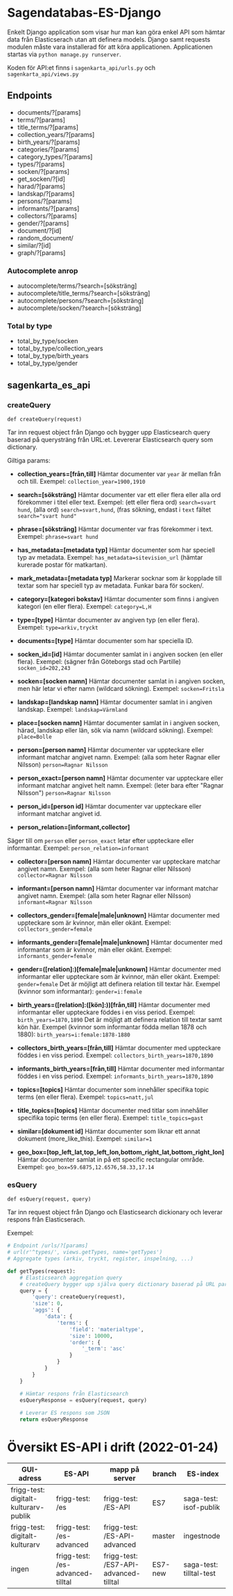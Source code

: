 # Sagendatabas-ES-Django

Enkelt Django application som visar hur man kan göra enkel API som hämtar data från Elasticserach utan att definera models.
Django samt requests modulen måste vara installerad för att köra applicationen.
Applicationen startas via `python manage.py runserver`.

Koden för API:et finns i `sagenkarta_api/urls.py` och `sagenkarta_api/views.py`

## Endpoints

* documents/?[params]
* terms/?[params]
* title_terms/?[params]
* collection_years/?[params]
* birth_years/?[params]
* categories/?[params]
* category_types/?[params]
* types/?[params]
* socken/?[params]
* get_socken/?[id]
* harad/?[params]
* landskap/?[params]
* persons/?[params]
* informants/?[params]
* collectors/?[params]
* gender/?[params]
* document/?[id]
* random_document/
* similar/?[id]
* graph/?[params]

### Autocomplete anrop
* autocomplete/terms/?search=[söksträng]
* autocomplete/title_terms/?search=[söksträng]
* autocomplete/persons/?search=[söksträng]
* autocomplete/socken/?search=[söksträng]

### Total by type

* total_by_type/socken
* total_by_type/collection_years
* total_by_type/birth_years
* total_by_type/gender

## sagenkarta_es_api

### createQuery
`def createQuery(request)`

Tar inn request object från Django och bygger upp Elasticsearch query baserad på querysträng från URL:et. Levererar Elasticsearch query som dictionary.

Giltiga params:
- **collection_years=[från,till]**
Hämtar documenter var `year` är mellan från och till. Exempel: `collection_year=1900,1910`

- **search=[söksträng]**
Hämtar documenter var ett eller flera eller alla ord förekommer i titel eller text. Exempel: (ett eller flera ord) `search=svart hund`, (alla ord) `search=svart,hund`, (fras sökning, endast i `text` fältet `search="svart hund"`

- **phrase=[söksträng]**
Hämtar documenter var fras förekommer i text. Exempel: `phrase=svart hund`

- **has_metadata=[metadata typ]**
Hämtar documenter som har speciell typ av metadata. Exempel: `has_metadata=sitevision_url` (hämtar kurerade postar för matkartan).

- **mark_metadata=[metadata typ]**
Markerar socknar som är kopplade till textar som har speciell typ av metadata. Funkar bara för socken/.

- **category=[kategori bokstav]**
Hämtar documenter som finns i angiven kategori (en eller flera). Exempel: `category=L,H`

- **type=[type]**
Hämtar documenter av angiven typ (en eller flera). Exempel: `type=arkiv,tryckt`

- **documents=[type]**
Hämtar documenter som har speciella ID.

- **socken_id=[id]**
Hämtar documenter samlat in i angiven socken (en eller flera). Exempel: (sägner från Göteborgs stad och Partille) `socken_id=202,243`

- **socken=[socken namn]**
Hämtar documenter samlat in i angiven socken, men här letar vi efter namn (wildcard sökning). Exempel: `socken=Fritsla`

- **landskap=[landskap namn]**
Hämtar documenter samlat in i angiven landskap. Exempel: `landskap=Värmland`

- **place=[socken namn]**
Hämtar documenter samlat in i angiven socken, härad, landskap eller län, sök via namn (wildcard sökning). Exempel: `place=Bolle`

- **person=[person namn]**
Hämtar documenter var uppteckare eller informant matchar angivet namn. Exempel: (alla som heter Ragnar eller Nilsson) `person=Ragnar Nilsson`

- **person_exact=[person namn]**
Hämtar documenter var uppteckare eller informant matchar angivet helt namn. Exempel: (leter bara efter "Ragnar Nilsson") `person=Ragnar Nilsson`

- **person_id=[person id]**
Hämtar documenter var uppteckare eller informant matchar angivet id.
- **person_relation=[informant,collector]**

Säger till om `person` eller `person_exact` letar efter uppteckare eller informantar. Exempel: `person_relation=informant`

- **collector=[person namn]**
Hämtar documenter var uppteckare matchar angivet namn. Exempel: (alla som heter Ragnar eller Nilsson) `collector=Ragnar Nilsson`

- **informant=[person namn]**
Hämtar documenter var informant matchar angivet namn. Exempel: (alla som heter Ragnar eller Nilsson) `informant=Ragnar Nilsson`

- **collectors_gender=[female|male|unknown]**
Hämtar documenter med uppteckare som är kvinnor, män eller okänt. Exempel: `collectors_gender=female`

- **informants_gender=[female|male|unknown]**
Hämtar documenter med informantar som är kvinnor, män eller okänt. Exempel: `informants_gender=female`

- **gender=([relation]:)[female|male|unknown]**
Hämtar documenter med informantar eller uppteckare som är kvinnor, män eller okänt. Exempel: `gender=female`
Det är möjligt att definera relation till textar här. Exempel (kvinnor som informantar): `gender=i:female`

- **birth_years=([relation]:([kön]:))[från,till]**
Hämtar documenter med informantar eller uppteckare föddes i en viss period. Exempel: `birth_years=1870,1890`
Det är möjligt att definera relation till textar samt kön här. Exempel (kvinnor som informantar födda mellan 1878 och 1880): `birth_years=i:female:1878-1880`

- **collectors_birth_years=[från,till]**
Hämtar documenter med uppteckare föddes i en viss period. Exempel: `collectors_birth_years=1870,1890`

- **informants_birth_years=[från,till]**
Hämtar documenter med informantar föddes i en viss period. Exempel: `informants_birth_years=1870,1890`

- **topics=[topics]**
Hämtar documenter som innehåller specifika topic terms (en eller flera). Exempel: `topics=natt,jul`

- **title_topics=[topics]**
Hämtar documenter med titlar som innehåller specifika topic terms (en eller flera). Exempel: `title_topics=gast`

- **similar=[dokument id]**
Hämtar documenter som liknar ett annat dokument (more_like_this). Exempel: `similar=1`

- **geo_box=[top_left_lat,top_left_lon,bottom_right_lat,bottom_right_lon]**
Hämtar documenter samlat in på ett specific rectangular område. Exempel: `geo_box=59.6875,12.6576,58.33,17.14`

### esQuery
`def esQuery(request, query)`

Tar inn request object från Django och Elasticsearch dickionary och leverar respons från Elasticserach.

Exempel:
```python
# Endpoint /urls/?[params]
# url(r'^types/', views.getTypes, name='getTypes')
# Aggregate types (arkiv, tryckt, register, inspelning, ...)

def getTypes(request):
	# Elasticsearch aggregation query
	# createQuery bygger upp själva query dictionary baserad på URL paramsträng
	query = {
		'query': createQuery(request),
		'size': 0,
		'aggs': {
			'data': {
				'terms': {
					'field': 'materialtype',
					'size': 10000,
					'order': {
						'_term': 'asc'
					}
				}
			}
		}
	}

	# Hämtar respons från Elasticsearch
	esQueryResponse = esQuery(request, query)
	
	# Leverar ES respons som JSON
	return esQueryResponse
  ```
  
  # Översikt ES-API i drift (2022-01-24)
  
  | GUI-adress                            | ES-API                           | mapp på server                        | branch  | ES-index                |
  |---------------------------------------|----------------------------------|---------------------------------------|---------|-------------------------|
  | frigg-test: digitalt-kulturarv-publik | frigg-test: /es                  | frigg-test: /ES-API                   | ES7     | saga-test: isof-publik  |
  | frigg-test: digitalt-kulturarv        | frigg-test: /es-advanced         | frigg-test: /ES-API-advanced          | master  | ingestnode              |
  | ingen                                 | frigg-test: /es-advanced-tilltal | frigg-test: /ES7-API-advanced-tilltal | ES7-new | saga-test: tilltal-test |
